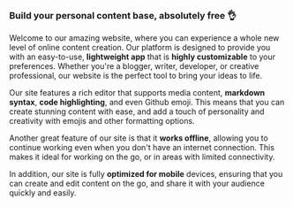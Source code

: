 ### Build your personal content base, absolutely free :ok_hand:

Welcome to our amazing website, where you can experience a whole new level of online content creation. Our platform is designed to provide you with an easy-to-use, **lightweight app** that is **highly customizable** to your preferences. Whether you're a blogger, writer, developer, or creative professional, our website is the perfect tool to bring your ideas to life.

Our site features a rich editor that supports media content, **markdown syntax**, **code highlighting**, and even Github emoji. This means that you can create stunning content with ease, and add a touch of personality and creativity with emojis and other formatting options.

Another great feature of our site is that it **works offline**, allowing you to continue working even when you don't have an internet connection. This makes it ideal for working on the go, or in areas with limited connectivity.

In addition, our site is fully **optimized for mobile** devices, ensuring that you can create and edit content on the go, and share it with your audience quickly and easily.

